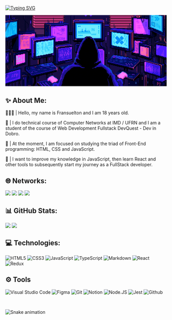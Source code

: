 [![Typing SVG](https://readme-typing-svg.demolab.com?font=Fira+Code&pause=1000&color=F7F7F7&center=true&vCenter=true&width=435&lines=Welcome+to+my+profile!+👋🌍)](https://git.io/typing-svg)

![](src/readme.gif)

## ✨ About Me:

🧑🏽‍💻 | Hello, my name is Fransuelton and I am 18 years old. 

📝 | I do technical course of Computer Networks at IMD / UFRN and I am a student of the course of Web Development Fullstack DevQuest - Dev in Dobro. 

🌱 | At the moment, I am focused on studying the triad of Front-End programming: HTML, CSS and JavaScript.

🚀 | I want to improve my knowledge in JavaScript, then learn React and other tools to subsequently start my journey as a FullStack developer.

## 🌐 Networks:

<a href="https://instagram.com/elton_batista19" target="_blank"><img src="https://img.shields.io/badge/Instagram-E4405F?style=&logo=instagram&logoColor=white" target="_blank"></a>
<a href = "mailto:elton6103@gmail.com">
<img src="https://img.shields.io/badge/Gmail-D14836?style=&logo=gmail&logoColor=white" target="_blank" ></a>
<a href="https://www.linkedin.com/in/fransuelton/" target="_blank"><img src="https://img.shields.io/badge/LinkedIn-0077B5?style=&logo=linkedin&logoColor=white" target="_blank"></a>
<a href="https://steamcommunity.com/id/Fransuelton/"><img src="https://img.shields.io/badge/Steam-000000?style=&logo=steam&logoColor=white"></a>

## 📊 GitHub Stats:

<img height="170em" src="https://github-readme-stats.vercel.app/api?username=fransuelton&show_icons=true&theme=radical&include_all_commits=true&count_private=true"/>
<img height="170em" src="https://github-readme-stats.vercel.app/api/top-langs/?username=fransuelton&layout=compact&langs_count=7&theme=radical"/>

## 💻 Technologies:

![HTML5](https://img.shields.io/badge/HTML5-E34F26?style=&logo=html5&logoColor=white)
![CSS3](https://img.shields.io/badge/CSS3-1572B6?style=&logo=css3&logoColor=white)
![JavaScript](https://img.shields.io/badge/JavaScript-323330?style=&logo=javascript&logoColor=F7DF1E)
![TypeScript](https://img.shields.io/badge/TypeScript-007ACC?style=&logo=typescript&logoColor=white)
![Markdown](https://img.shields.io/badge/Markdown-000000?style=&logo=markdown&logoColor=white)
![React](https://img.shields.io/badge/React-20232A?style=&logo=react&logoColor=61DAFB)
![Redux](https://img.shields.io/badge/Redux-593D88?style=&logo=redux&logoColor=white)

## ⚙️ Tools

![Visual Studio Code](https://img.shields.io/badge/Visual_Studio_Code-0078D4?style=&logo=visual%20studio%20code&logoColor=white)
![Figma](https://img.shields.io/badge/Figma-F24E1E?style=&logo=figma&logoColor=white)
![Git](https://img.shields.io/badge/GIT-E44C30?style=&logo=git&logoColor=white)
![Notion](https://img.shields.io/badge/Notion-000000?style=&logo=notion&logoColor=white)
![Node.JS](https://img.shields.io/badge/Node.js-43853D?style=&logo=node.js&logoColor=white)
![Jest](https://img.shields.io/badge/Jest-323330?style=&logo=Jest&logoColor=white)
![Github](https://img.shields.io/badge/GitHub-100000?style=&logo=github&logoColor=white)


<br>

![Snake animation](https://github.com/fransuelton/fransuelton/blob/output/github-contribution-grid-snake.svg)


